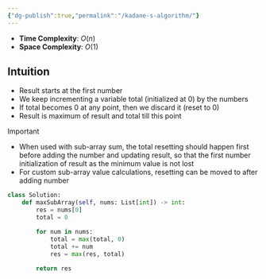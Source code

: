 ```yaml
---
{"dg-publish":true,"permalink":"/kadane-s-algorithm/"}
---
```


- **Time Complexity**: $O(n)$
- **Space Complexity**: $O(1)$
## Intuition
- Result starts at the first number
- We keep incrementing a variable total (initialized at 0) by the numbers
- If total becomes 0 at any point, then we discard it (reset to 0)
- Result is maximum of result and total till this point
>[!important]
>- When used with sub-array sum, the total resetting should happen first before adding the number and updating result, so that the first number initialization of result as the minimum value is not lost
>- For custom sub-array value calculations, resetting can be moved to after adding number


```python
class Solution:
    def maxSubArray(self, nums: List[int]) -> int:
        res = nums[0]
        total = 0

        for num in nums:
            total = max(total, 0)
            total += num
            res = max(res, total)
        
        return res
```